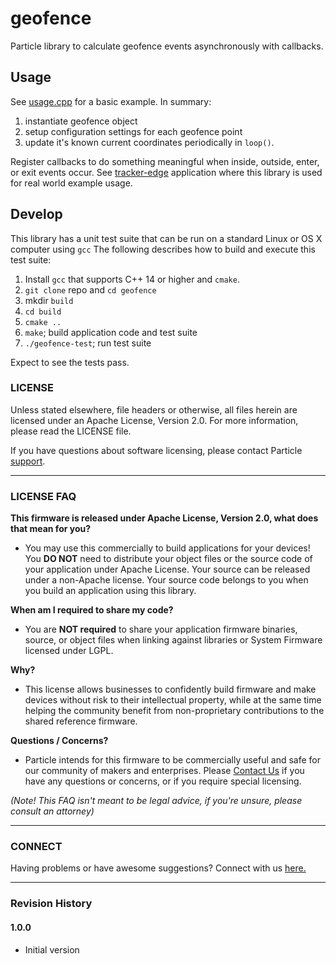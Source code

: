 # geofence
Particle library to calculate geofence events asynchronously with callbacks. 

## Usage 

See [usage.cpp](/examples/usage/usage.cpp) for a basic example. In summary:

1. instantiate geofence object
1. setup configuration settings for each geofence point
1. update it's known current coordinates periodically in `loop()`.

Register callbacks to do something meaningful when inside, outside, enter, or exit events occur.
See [tracker-edge](https://github.com/particle-iot/tracker-edge) application where this library is used for real world example usage.

## Develop

This library has a unit test suite that can be run on a standard Linux or OS X computer using `gcc`
The following describes how to build and execute this test suite:

1. Install `gcc` that supports C++ 14 or higher and `cmake`.
1. `git clone` repo and `cd geofence`
1. mkdir `build`
1. `cd build`
1. `cmake ..`
1. `make`; build application code and test suite
1. `./geofence-test`; run test suite

Expect to see the tests pass.

### LICENSE

Unless stated elsewhere, file headers or otherwise, all files herein are licensed under an Apache License, Version 2.0. For more information, please read the LICENSE file.

If you have questions about software licensing, please contact Particle [support](https://support.particle.io/).

---

### LICENSE FAQ

**This firmware is released under Apache License, Version 2.0, what does that mean for you?**

 * You may use this commercially to build applications for your devices!  You **DO NOT** need to distribute your object files or the source code of your application under Apache License.  Your source can be released under a non-Apache license.  Your source code belongs to you when you build an application using this library.

**When am I required to share my code?**

 * You are **NOT required** to share your application firmware binaries, source, or object files when linking against libraries or System Firmware licensed under LGPL.

**Why?**

 * This license allows businesses to confidently build firmware and make devices without risk to their intellectual property, while at the same time helping the community benefit from non-proprietary contributions to the shared reference firmware.

**Questions / Concerns?**

 * Particle intends for this firmware to be commercially useful and safe for our community of makers and enterprises.  Please [Contact Us](https://support.particle.io/) if you have any questions or concerns, or if you require special licensing.

_(Note!  This FAQ isn't meant to be legal advice, if you're unsure, please consult an attorney)_

---

### CONNECT

Having problems or have awesome suggestions? Connect with us [here.](https://community.particle.io/)

---

### Revision History

#### 1.0.0
* Initial version
